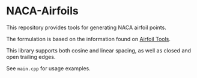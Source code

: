 # NACA-Airfoils

This repository provides tools for generating NACA airfoil points.

The formulation is based on the information found on [Airfoil Tools](http://airfoiltools.com/airfoil/naca4digit).

This library supports both cosine and linear spacing, as well as closed and open trailing edges.

See `main.cpp` for usage examples.